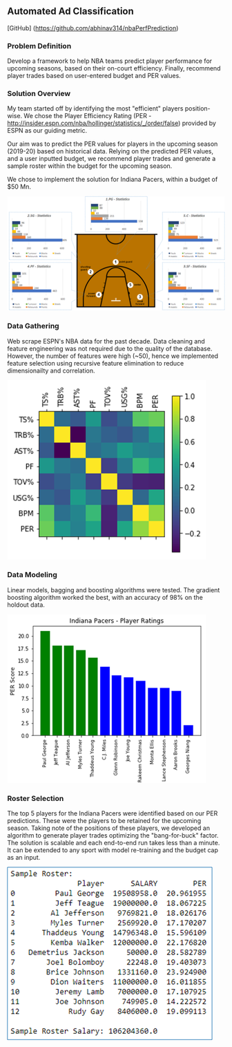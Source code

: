 ## Automated Ad Classification
[GitHub] (https://github.com/abhinav314/nbaPerfPrediction)

### Problem Definition

Develop a framework to help NBA teams predict player performance for upcoming seasons, based on their on-court efficiency. Finally, recommend player trades based on user-entered budget and PER values.

### Solution Overview

My team started off by identifying the most "efficient" players position-wise. We chose the Player Efficiency Rating (PER - http://insider.espn.com/nba/hollinger/statistics/_/order/false) provided by ESPN as our guiding metric. 

Our aim was to predict the PER values for players in the upcoming season (2019-20) based on historical data. Relying on the predicted PER values, and a user inputted budget, we recommend player trades and generate a sample roster within the budget for the upcoming season. 

We chose to implement the solution for Indiana Pacers, within a budget of $50 Mn.

![alt text](/images/nba2.png "Position-wise Statistics")

### Data Gathering

Web scrape ESPN's NBA data for the past decade. Data cleaning and feature engineering was not required due to the quality of the database. However, the number of features were high (~50), hence we implemented feature selection using recursive feature elimination to reduce dimensionailty and correlation.

![alt text](/images/nba1.png "Selected Features - Correlation Heatmap")

### Data Modeling

Linear models, bagging and boosting algorithms were tested. The gradient boosting algorithm worked the best, with an accuracy of 98% on the holdout data.

![alt text](/images/nba3.png "Predicted PER - Indiana Pacers")

### Roster Selection

The top 5 players for the Indiana Pacers were identified based on our PER predictions. These were the players to be retained for the upcoming season. Taking note of the positions of these players, we developed an algorithm to generate player trades optimizing the "bang-for-buck" factor. The solution is scalable and each end-to-end run takes less than a minute. It can be extended to any sport with model re-training and the budget cap as an input.

![alt text](/images/nba4.png "Final Roster")